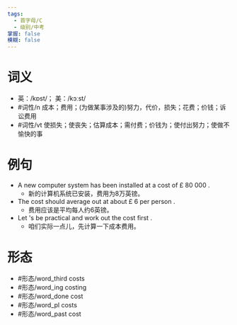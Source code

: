 ```yaml
---
tags:
  - 首字母/C
  - 级别/中考
掌握: false
模糊: false
---
```

# 词义
- 英：/kɒst/； 美：/kɔːst/
- #词性/n  成本；费用；(为做某事涉及的)努力，代价，损失；花费；价钱；诉讼费用
- #词性/vt  使损失；使丧失；估算成本；需付费；价钱为；使付出努力；使做不愉快的事
# 例句
- A new computer system has been installed at a cost of £ 80 000 .
	- 新的计算机系统已安装，费用为8万英镑。
- The cost should average out at about £ 6 per person .
	- 费用应该是平均每人约6英镑。
- Let 's be practical and work out the cost first .
	- 咱们实际一点儿，先计算一下成本费用。
# 形态
- #形态/word_third costs
- #形态/word_ing costing
- #形态/word_done cost
- #形态/word_pl costs
- #形态/word_past cost
